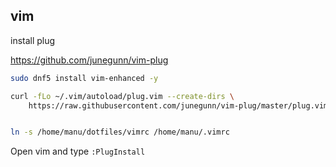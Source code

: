 ## vim

install plug

https://github.com/junegunn/vim-plug

```sh
sudo dnf5 install vim-enhanced -y

curl -fLo ~/.vim/autoload/plug.vim --create-dirs \
    https://raw.githubusercontent.com/junegunn/vim-plug/master/plug.vim


ln -s /home/manu/dotfiles/vimrc /home/manu/.vimrc
```

Open vim and type `:PlugInstall`